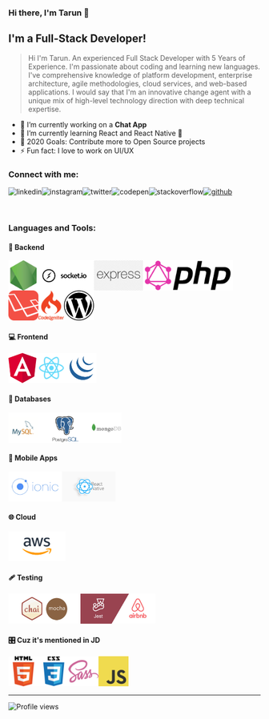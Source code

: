### Hi there, I'm Tarun 👋

## I'm a Full-Stack Developer!
> Hi I'm Tarun. An experienced Full Stack Developer with 5 Years of Experience. I'm passionate about coding and learning new languages. I've comprehensive knowledge of platform development, enterprise architecture, agile methodologies, cloud services, and web-based applications. I would say that I'm an innovative change agent with a unique mix of high-level technology direction with deep technical expertise.

- 🔭 I’m currently working on a **Chat App**
- 🌱 I’m currently learning React and React Native 🤣
- 🥅 2020 Goals: Contribute more to Open Source projects
- ⚡ Fun fact: I love to work on UI/UX

### Connect with me:

[<img align="left" src='https://cdn.jsdelivr.net/npm/simple-icons@3.0.1/icons/linkedin.svg' alt='linkedin' height='40'>][linkedin]
[<img align="left" src='https://cdn.jsdelivr.net/npm/simple-icons@3.0.1/icons/instagram.svg' alt='instagram' height='40'>][instagram]
[<img align="left" src='https://cdn.jsdelivr.net/npm/simple-icons@3.0.1/icons/twitter.svg' alt='twitter' height='40'>][twitter]
[<img align="left" src='https://cdn.jsdelivr.net/npm/simple-icons@3.0.1/icons/codepen.svg' alt='codepen' height='40'>][codepen]
[<img align="left" src='https://cdn.jsdelivr.net/npm/simple-icons@3.0.1/icons/stackoverflow.svg' alt='stackoverflow' height='40'>][stackoverflow]
[<img src='https://cdn.jsdelivr.net/npm/simple-icons@3.0.1/icons/github.svg' alt='github' height='40'>][github]

<br />

### Languages and Tools:

#### 📜 Backend
<img align="left" height="60px" src="./assets/nodejs.png" />
<img align="left" height="60px" src="./assets/socketio.png" />
<img align="left" height="60px" src="./assets/express.png" />
<img align="left" height="60px" src="./assets/graphql.png" />
<img align="left" height="60px" src="./assets/php.png" />
<img align="left" height="60px" src="./assets/laravel.webp" />
<img align="left" height="60px" src="./assets/codeigniter.webp" />
<img align="" height="60px" src="./assets/wordpress.png" />

<br />

#### 💻 Frontend
<img align="left" height="60px" src="./assets/angular.png" />
<img align="left" height="60px" src="./assets/react.png" />
<img align="" height="60px" src="./assets/jquery.png" />

<br />

#### 💽 Databases
<img align="left" height="60px" src="./assets/mysql.png" />
<img align="left" height="60px" src="./assets/postgre.png" />
<img align="" height="60px" src="./assets/mongodb.png" />

<br />

#### 📱 Mobile Apps
<img align="left" height="60px" src="./assets/ionic.png" />
<img align="" height="60px" src="./assets/react-native.png" />

<br />

#### 🌐 Cloud
<img align="" height="60px" src="./assets/aws.png" />

<br />

#### 🩹 Testing
<img align="left" height="60px" src="./assets/mocha.png" />
<img align="" height="60px" src="./assets/enzym.jpeg" />

<br />

#### 🎛 Cuz it's mentioned in JD
<img align="left" height="60px" src="./assets/html.png" />
<img align="left" height="60px" src="./assets/css.png" />
<img align="left" height="60px" src="./assets/sass.png" />
<img align="" height="60px" src="./assets/javascript.png" />

---

![Profile views](https://gpvc.arturio.dev/devtarun)

[linkedin]: https://www.linkedin.com/in/tarun12/
[twitter]: https://twitter.com/beingMe_Tarun
[github]: https://github.com/devtarun
[instagram]: https://www.instagram.com/beingme_tarun/
[codepen]: https://codepen.io/devtarun
[stackoverflow]: https://stackoverflow.com/users/6748760/tarun

